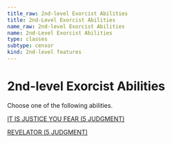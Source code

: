 ```yaml
---
title_raw: 2nd-level Exorcist Abilities
title: 2nd-Level Exorcist Abilities
name_raw: 2nd-level Exorcist Abilities
name: 2nd-Level Exorcist Abilities
type: classes
subtype: censor
kind: 2nd-level features
---
```


# 2nd-level Exorcist Abilities

Choose one of the following abilities.

[IT IS JUSTICE YOU FEAR (5 JUDGMENT)](./It%20Is%20Justice%20You%20Fear.md)

[REVELATOR (5 JUDGMENT)](./Revelator.md)

